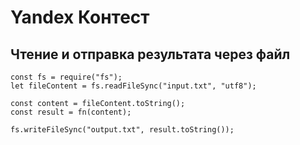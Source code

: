 # Yandex Контест

## Чтение и отправка результата через файл

```
const fs = require("fs");
let fileContent = fs.readFileSync("input.txt", "utf8");

const content = fileContent.toString();
const result = fn(content);

fs.writeFileSync("output.txt", result.toString());
```
